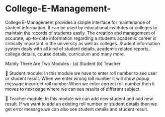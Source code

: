 # College-E-Management-

College E-Management provides a simple interface for maintenance of student
information. It can be used by educational institutes or colleges to maintain the records of
students easily. The creation and management of accurate, up-to-date information regarding a
students academic career is critically important in the university as well as colleges. Student
information system deals with all kind of student details, academic related reports, college
details, course details, curriculum and many more.

Mainly There Are Two Modules : (a) Student (b) Teacher

 Student module:
In this module we have to enter roll number to see user or student
result. When we enter wrong roll number it will show popup message
incorrect roll number.When we enter correct roll number then it moves to next
page where we can see results of different subject.

 Teacher module:
In this module we can add new student and add new result. If we want
to add an existing roll number or student details then we get error message.we
can also see student details and student result.
